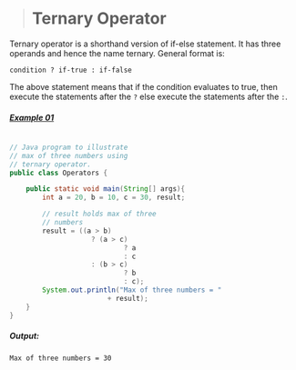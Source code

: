 ># Ternary Operator

Ternary operator is a shorthand version of if-else statement. It has three operands and hence the name ternary. General format is:

	condition ? if-true : if-false

The above statement means that if the condition evaluates to true, then execute the statements after the `?` else execute the statements after the `:`.

##### [Example 01](../20-Examples/06-Operators/06-Ternary-Operator/Example-01/)

```java

// Java program to illustrate    
// max of three numbers using    
// ternary operator.    
public class Operators {

	public static void main(String[] args){ 
		int a = 20, b = 10, c = 30, result; 

		// result holds max of three 
		// numbers 
		result = ((a > b) 
					? (a > c) 
							? a 
							: c 
					: (b > c) 
							? b 
							: c); 
		System.out.println("Max of three numbers = "
						+ result); 
	} 
} 
```

##### Output:
        
	Max of three numbers = 30
